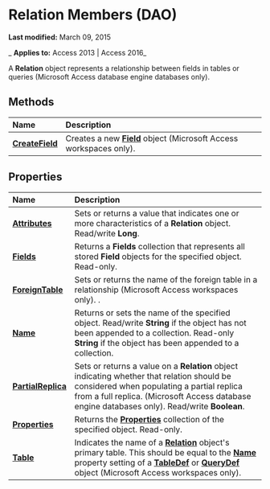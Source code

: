 
# Relation Members (DAO)

 **Last modified:** March 09, 2015

 _ **Applies to:** Access 2013 | Access 2016_

A  **Relation** object represents a relationship between fields in tables or queries (Microsoft Access database engine databases only).


## Methods



|**Name**|**Description**|
|:-----|:-----|
|**[CreateField](bc60c91e-acef-1c90-7303-12f77cce15b8.md)**|Creates a new  **[Field](47282ce2-9b49-ccf9-ad37-c4bb25cfd037.md)** object (Microsoft Access workspaces only).|

## Properties



|**Name**|**Description**|
|:-----|:-----|
|**[Attributes](db19d2ad-5965-214c-211d-9a8eb9c3c522.md)**|Sets or returns a value that indicates one or more characteristics of a  **Relation** object. Read/write **Long**.|
|**[Fields](6f0aafcc-3fc9-a5ef-2ffb-dea71c413128.md)**|Returns a  **Fields** collection that represents all stored **Field** objects for the specified object. Read-only.|
|**[ForeignTable](3f896433-2962-1c7c-f5a2-4e030ba8d4a0.md)**|Sets or returns the name of the foreign table in a relationship (Microsoft Access workspaces only). .|
|**[Name](7ad17dcd-9fe2-a4b0-2fab-c5b13e66fedc.md)**|Returns or sets the name of the specified object. Read/write  **String** if the object has not been appended to a collection. Read-only **String** if the object has been appended to a collection.|
|**[PartialReplica](3cb15639-371e-06e3-e2ba-30466ce09a72.md)**|Sets or returns a value on a  **Relation** object indicating whether that relation should be considered when populating a partial replica from a full replica. (Microsoft Access database engine databases only). Read/write **Boolean**.|
|**[Properties](315c0e3d-269b-c726-32a0-dd58056d8520.md)**|Returns the  **[Properties](cd07184a-a261-29c9-542f-bc2eff6f4af6.md)** collection of the specified object. Read-only.|
|**[Table](cc4f64ef-c4e9-1a14-9263-5f8220d89840.md)**|Indicates the name of a  **[Relation](46d6dfaf-a97d-3abd-0b4b-396a41eb3be7.md)** object's primary table. This should be equal to the **[Name](5f4a95cd-63a3-aedf-df64-793158b2283d.md)** property setting of a **[TableDef](715146b6-c62a-abff-28ee-e6bbe3c08adf.md)** or **[QueryDef](0b3d901c-345d-42a2-f5f1-fb09cc562e27.md)** object (Microsoft Access workspaces only).|
